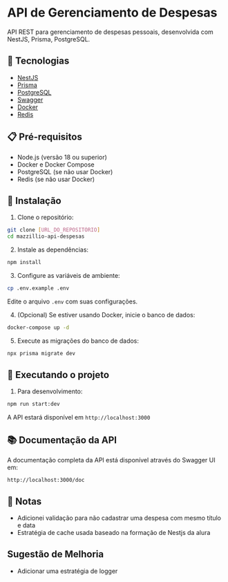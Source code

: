 # API de Gerenciamento de Despesas

API REST para gerenciamento de despesas pessoais, desenvolvida com NestJS, Prisma, PostgreSQL.

## 🚀 Tecnologias

- [NestJS](https://nestjs.com/) 
- [Prisma](https://www.prisma.io/) 
- [PostgreSQL](https://www.postgresql.org/) 
- [Swagger](https://swagger.io/) 
- [Docker](https://www.docker.com/) 
- [Redis](https://redis.io/)
## 📋 Pré-requisitos

- Node.js (versão 18 ou superior)
- Docker e Docker Compose
- PostgreSQL (se não usar Docker)
- Redis (se não usar Docker)

## 🔧 Instalação

1. Clone o repositório:
```bash
git clone [URL_DO_REPOSITÓRIO]
cd mazzillio-api-despesas
```

2. Instale as dependências:
```bash
npm install
```

3. Configure as variáveis de ambiente:
```bash
cp .env.example .env
```
Edite o arquivo `.env` com suas configurações.

4. (Opcional) Se estiver usando Docker, inicie o banco de dados:
```bash
docker-compose up -d
```

5. Execute as migrações do banco de dados:
```bash
npx prisma migrate dev
```

## 🚀 Executando o projeto

1. Para desenvolvimento:
```bash
npm run start:dev
```


A API estará disponível em `http://localhost:3000`

## 📚 Documentação da API

A documentação completa da API está disponível através do Swagger UI em:
```
http://localhost:3000/doc
```


## 📝 Notas

- Adicionei validação para não cadastrar uma despesa com mesmo título e data
- Estratégia de cache usada baseado na formação de Nestjs da alura

## Sugestão de Melhoria
- Adicionar uma estratégia de logger
